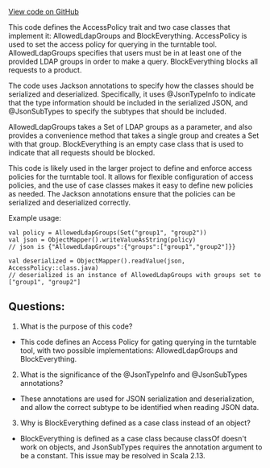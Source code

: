[View code on GitHub](https://github.com/misbahsy/the-algorithm/product-mixer/core/src/main/scala/com/twitter/product_mixer/core/functional_component/common/access_policy/AccessPolicy.scala)

This code defines the AccessPolicy trait and two case classes that implement it: AllowedLdapGroups and BlockEverything. AccessPolicy is used to set the access policy for querying in the turntable tool. AllowedLdapGroups specifies that users must be in at least one of the provided LDAP groups in order to make a query. BlockEverything blocks all requests to a product. 

The code uses Jackson annotations to specify how the classes should be serialized and deserialized. Specifically, it uses @JsonTypeInfo to indicate that the type information should be included in the serialized JSON, and @JsonSubTypes to specify the subtypes that should be included. 

AllowedLdapGroups takes a Set of LDAP groups as a parameter, and also provides a convenience method that takes a single group and creates a Set with that group. BlockEverything is an empty case class that is used to indicate that all requests should be blocked. 

This code is likely used in the larger project to define and enforce access policies for the turntable tool. It allows for flexible configuration of access policies, and the use of case classes makes it easy to define new policies as needed. The Jackson annotations ensure that the policies can be serialized and deserialized correctly. 

Example usage:

```
val policy = AllowedLdapGroups(Set("group1", "group2"))
val json = ObjectMapper().writeValueAsString(policy)
// json is {"AllowedLdapGroups":{"groups":["group1","group2"]}}

val deserialized = ObjectMapper().readValue(json, AccessPolicy::class.java)
// deserialized is an instance of AllowedLdapGroups with groups set to ["group1", "group2"]
```
## Questions: 
 1. What is the purpose of this code?
- This code defines an Access Policy for gating querying in the turntable tool, with two possible implementations: AllowedLdapGroups and BlockEverything.

2. What is the significance of the @JsonTypeInfo and @JsonSubTypes annotations?
- These annotations are used for JSON serialization and deserialization, and allow the correct subtype to be identified when reading JSON data.

3. Why is BlockEverything defined as a case class instead of an object?
- BlockEverything is defined as a case class because classOf doesn't work on objects, and JsonSubTypes requires the annotation argument to be a constant. This issue may be resolved in Scala 2.13.